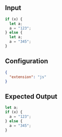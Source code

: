 
## Input
```javascript input
if (x) {
  let a;
  a = "123";
} else {
  let a;
  a = "345";
}
```

## Configuration
```json configuration
{
  "extension": "js"
}
```

## Expected Output
```javascript expected output
let a;
if (x) {
  a = "123";
} else {
  a = "345";
}
```
